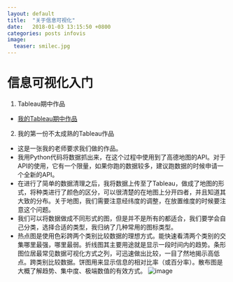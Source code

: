 ```yaml
---
layout: default
title:  "关于信息可视化"
date:   2018-01-03 13:15:50 +0800
categories: posts infovis
image:
  teaser: smilec.jpg
---
```


# 信息可视化入门
1. Tableau期中作品
- [我的Tableau期中作品](https://public.tableau.com/profile/.45238104#!/vizhome/_15729/12)

2. 我的第一份不太成熟的Tableau作品
- 这是一张我的老师要求我们做的作品。
- 我用Python代码将数据抓出来，在这个过程中使用到了高德地图的API。对于API的使用，它有一个限量，如果你跑的数据较多，建议跑数据的时候申请一个全新的API。
- 在进行了简单的数据清理之后，我将数据上传至了Tableau，做成了地图的形式，将种类进行了颜色的区分，可以很清楚的在地图上分开四者，并且知道其大致的分布。关于地图，我们需要注意经纬度的调整，在放置维度的时候要注意这个问题。
- 我们可以将数据做成不同形式的图，但是并不是所有的都适合，我们要学会自己分类，选择合适的类型，我归纳了几种常用的图标类型。
- 热点图是使用色彩跨两个类别比较数据的理想方式。能快速看清两个类别的交集哪里最强，哪里最弱。折线图其主要用途就是显示一段时间内的趋势。条形图位居最常见数据可视化方式之列，可迅速做出比较，一目了然地揭示高低点。跨类别比较数据。饼图用来显示信息的相对比率（或百分率）。散布图是大概了解趋势、集中度、极端数值的有效方式。
![image](https://161013034.github.io/images/xiaguanzi.png)
